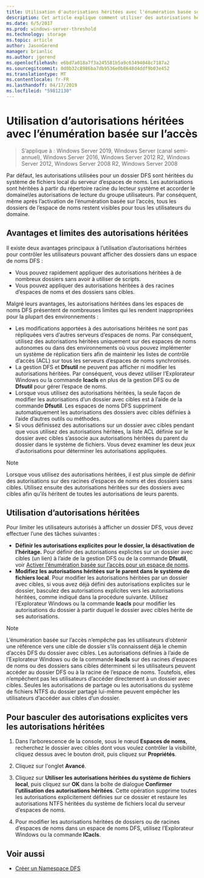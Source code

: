 ```yaml
---
title: Utilisation d'autorisations héritées avec l'énumération basée sur l'accès
description: Cet article explique comment utiliser des autorisations héritées avec l’énumération basée sur l’accès
ms.date: 6/5/2017
ms.prod: windows-server-threshold
ms.technology: storage
ms.topic: article
author: JasonGerend
manager: brianlic
ms.author: jgerend
ms.openlocfilehash: e6bd7a018a7f3a245581b5a9c63494048c7187a2
ms.sourcegitcommit: 0d0b32c8986ba7db9536e0b8648d4ddf9b03e452
ms.translationtype: MT
ms.contentlocale: fr-FR
ms.lasthandoff: 04/17/2019
ms.locfileid: "59812130"
---
```

# <a name="using-inherited-permissions-with-access-based-enumeration"></a>Utilisation d’autorisations héritées avec l’énumération basée sur l’accès

> S’applique à : Windows Server 2019, Windows Server (canal semi-annuel), Windows Server 2016, Windows Server 2012 R2, Windows Server 2012, Windows Server 2008 R2, Windows Server 2008

Par défaut, les autorisations utilisées pour un dossier DFS sont héritées du système de fichiers local du serveur d’espaces de noms. Les autorisations sont héritées à partir du répertoire racine du lecteur système et accorder le domaine\\les autorisations de lecture du groupe utilisateurs. Par conséquent, même après l’activation de l’énumération basée sur l’accès, tous les dossiers de l’espace de noms restent visibles pour tous les utilisateurs du domaine.

## <a name="advantages-and-limitations-of-inherited-permissions"></a>Avantages et limites des autorisations héritées

Il existe deux avantages principaux à l’utilisation d’autorisations héritées pour contrôler les utilisateurs pouvant afficher des dossiers dans un espace de noms DFS :

-   Vous pouvez rapidement appliquer des autorisations héritées à de nombreux dossiers sans avoir à utiliser de scripts.
-   Vous pouvez appliquer des autorisations héritées à des racines d’espaces de noms et des dossiers sans cibles.

Malgré leurs avantages, les autorisations héritées dans les espaces de noms DFS présentent de nombreuses limites qui les rendent inappropriées pour la plupart des environnements :

-   Les modifications apportées à des autorisations héritées ne sont pas répliquées vers d’autres serveurs d’espaces de noms. Par conséquent, utilisez des autorisations héritées uniquement sur des espaces de noms autonomes ou dans des environnements où vous pouvez implémenter un système de réplication tiers afin de maintenir les listes de contrôle d’accès (ACL) sur tous les serveurs d’espaces de noms synchronisés.
-   La gestion DFS et **Dfsutil** ne peuvent pas afficher ni modifier les autorisations héritées. Par conséquent, vous devez utiliser l’Explorateur Windows ou la commande **Icacls** en plus de la gestion DFS ou de **Dfsutil** pour gérer l’espace de noms.
-   Lorsque vous utilisez des autorisations héritées, la seule façon de modifier les autorisations d’un dossier avec cibles est à l’aide de la commande **Dfsutil**. Les espaces de noms DFS suppriment automatiquement les autorisations des dossiers avec cibles définies à l’aide d’autres outils ou méthodes.
-   Si vous définissez des autorisations sur un dossier avec cibles pendant que vous utilisez des autorisations héritées, la liste ACL définie sur le dossier avec cibles s’associe aux autorisations héritées du parent du dossier dans le système de fichiers. Vous devez examiner les deux jeux d’autorisations pour déterminer les autorisations appliquées.

> [!NOTE]
> Lorsque vous utilisez des autorisations héritées, il est plus simple de définir des autorisations sur des racines d’espaces de noms et des dossiers sans cibles. Utilisez ensuite des autorisations héritées sur des dossiers avec cibles afin qu’ils héritent de toutes les autorisations de leurs parents.

## <a name="using-inherited-permissions"></a>Utilisation d’autorisations héritées

Pour limiter les utilisateurs autorisés à afficher un dossier DFS, vous devez effectuer l’une des tâches suivantes :

-   **Définir les autorisations explicites pour le dossier, la désactivation de l’héritage.** Pour définir des autorisations explicites sur un dossier avec cibles (un lien) à l’aide de la gestion DFS ou de la commande **Dfsutil**, voir [Activer l’énumération basée sur l’accès pour un espace de noms](enable-access-based-enumeration-on-a-namespace.md).
-   **Modifiez les autorisations héritées sur le parent dans le système de fichiers local**. Pour modifier les autorisations héritées par un dossier avec cibles, si vous avez déjà défini des autorisations explicites sur le dossier, basculez des autorisations explicites vers les autorisations héritées, comme indiqué dans la procédure suivante. Utilisez l’Explorateur Windows ou la commande **Icacls** pour modifier les autorisations du dossier à partir duquel le dossier avec cibles hérite de ses autorisations.

> [!NOTE]
> L’énumération basée sur l’accès n’empêche pas les utilisateurs d’obtenir une référence vers une cible de dossier s’ils connaissent déjà le chemin d’accès DFS du dossier avec cibles. Les autorisations définies à l’aide de l’Explorateur Windows ou de la commande **Icacls** sur des racines d’espaces de noms ou des dossiers sans cibles déterminent si les utilisateurs peuvent accéder au dossier DFS ou à la racine de l’espace de noms. Toutefois, elles n’empêchent pas les utilisateurs d’accéder directement à un dossier avec cibles. Seules les autorisations de partage ou les autorisations du système de fichiers NTFS du dossier partagé lui-même peuvent empêcher les utilisateurs d’accéder aux cibles d’un dossier.

## <a name="to-switch-from-explicit-permissions-to-inherited-permissions"></a>Pour basculer des autorisations explicites vers les autorisations héritées

1.  Dans l’arborescence de la console, sous le nœud **Espaces de noms**, recherchez le dossier avec cibles dont vous voulez contrôler la visibilité, cliquez dessus avec le bouton droit, puis cliquez sur **Propriétés**.

2.  Cliquez sur l'onglet **Avancé**.

3.  Cliquez sur **Utiliser les autorisations héritées du système de fichiers local**, puis cliquez sur **OK** dans la boîte de dialogue **Confirmer l’utilisation des autorisations héritées**. Cette opération supprime toutes les autorisations explicitement définies sur ce dossier et restaure les autorisations NTFS héritées du système de fichiers local du serveur d’espaces de noms.

4.  Pour modifier les autorisations héritées de dossiers ou de racines d’espaces de noms dans un espace de noms DFS, utilisez l’Explorateur Windows ou la commande **ICacls**.

## <a name="see-also"></a>Voir aussi

-   [Créer un Namespace DFS](create-a-dfs-namespace.md)